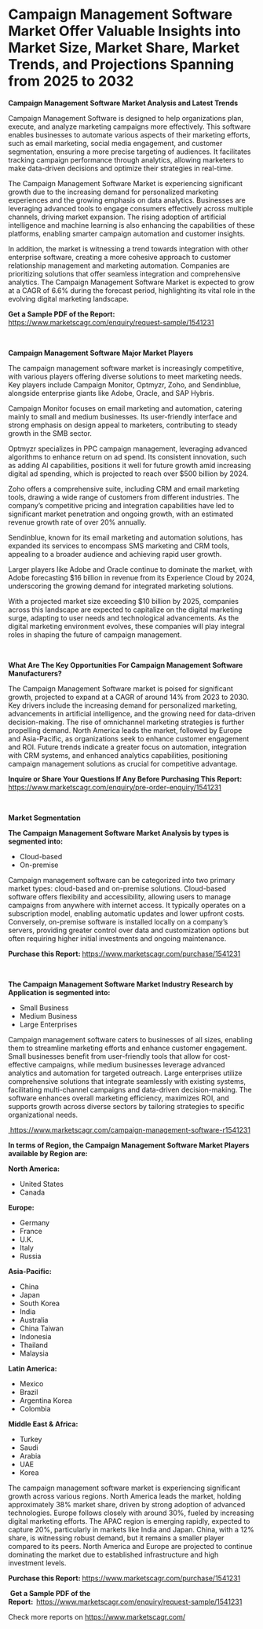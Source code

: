 <p><h1>Campaign Management Software Market Offer Valuable Insights into Market Size, Market Share, Market Trends, and Projections Spanning from 2025 to 2032</h1></p><p><strong>Campaign Management Software Market Analysis and Latest Trends</strong></p>
<p><p>Campaign Management Software is designed to help organizations plan, execute, and analyze marketing campaigns more effectively. This software enables businesses to automate various aspects of their marketing efforts, such as email marketing, social media engagement, and customer segmentation, ensuring a more precise targeting of audiences. It facilitates tracking campaign performance through analytics, allowing marketers to make data-driven decisions and optimize their strategies in real-time.</p><p>The Campaign Management Software Market is experiencing significant growth due to the increasing demand for personalized marketing experiences and the growing emphasis on data analytics. Businesses are leveraging advanced tools to engage consumers effectively across multiple channels, driving market expansion. The rising adoption of artificial intelligence and machine learning is also enhancing the capabilities of these platforms, enabling smarter campaign automation and customer insights.</p><p>In addition, the market is witnessing a trend towards integration with other enterprise software, creating a more cohesive approach to customer relationship management and marketing automation. Companies are prioritizing solutions that offer seamless integration and comprehensive analytics. The Campaign Management Software Market is expected to grow at a CAGR of 6.6% during the forecast period, highlighting its vital role in the evolving digital marketing landscape.</p></p>
<p><strong>Get a Sample PDF of the Report:&nbsp;</strong> <a href="https://www.marketscagr.com/enquiry/request-sample/1541231?utm_campaign=3199&utm_medium=2&utm_source=Github&utm_content=ia&utm_term=10032025&utm_id=campaign-management-software">https://www.marketscagr.com/enquiry/request-sample/1541231</a></p>
<p>&nbsp;</p>
<p><strong>Campaign Management Software Major Market Players</strong></p>
<p><p>The campaign management software market is increasingly competitive, with various players offering diverse solutions to meet marketing needs. Key players include Campaign Monitor, Optmyzr, Zoho, and Sendinblue, alongside enterprise giants like Adobe, Oracle, and SAP Hybris.</p><p>Campaign Monitor focuses on email marketing and automation, catering mainly to small and medium businesses. Its user-friendly interface and strong emphasis on design appeal to marketers, contributing to steady growth in the SMB sector. </p><p>Optmyzr specializes in PPC campaign management, leveraging advanced algorithms to enhance return on ad spend. Its consistent innovation, such as adding AI capabilities, positions it well for future growth amid increasing digital ad spending, which is projected to reach over $500 billion by 2024.</p><p>Zoho offers a comprehensive suite, including CRM and email marketing tools, drawing a wide range of customers from different industries. The company’s competitive pricing and integration capabilities have led to significant market penetration and ongoing growth, with an estimated revenue growth rate of over 20% annually.</p><p>Sendinblue, known for its email marketing and automation solutions, has expanded its services to encompass SMS marketing and CRM tools, appealing to a broader audience and achieving rapid user growth. </p><p>Larger players like Adobe and Oracle continue to dominate the market, with Adobe forecasting $16 billion in revenue from its Experience Cloud by 2024, underscoring the growing demand for integrated marketing solutions.</p><p>With a projected market size exceeding $10 billion by 2025, companies across this landscape are expected to capitalize on the digital marketing surge, adapting to user needs and technological advancements. As the digital marketing environment evolves, these companies will play integral roles in shaping the future of campaign management.</p></p>
<p>&nbsp;</p>
<p><strong>What Are The Key Opportunities For Campaign Management Software Manufacturers?</strong></p>
<p><p>The Campaign Management Software market is poised for significant growth, projected to expand at a CAGR of around 14% from 2023 to 2030. Key drivers include the increasing demand for personalized marketing, advancements in artificial intelligence, and the growing need for data-driven decision-making. The rise of omnichannel marketing strategies is further propelling demand. North America leads the market, followed by Europe and Asia-Pacific, as organizations seek to enhance customer engagement and ROI. Future trends indicate a greater focus on automation, integration with CRM systems, and enhanced analytics capabilities, positioning campaign management solutions as crucial for competitive advantage.</p></p>
<p><strong>Inquire or Share Your Questions If Any Before Purchasing This Report:</strong> <a href="https://www.marketscagr.com/enquiry/pre-order-enquiry/1541231?utm_campaign=3199&utm_medium=2&utm_source=Github&utm_content=ia&utm_term=10032025&utm_id=campaign-management-software">https://www.marketscagr.com/enquiry/pre-order-enquiry/1541231</a></p>
<p>&nbsp;</p>
<p><strong>Market Segmentation</strong></p>
<p><strong>The Campaign Management Software Market Analysis by types is segmented into:</strong></p>
<p><ul><li>Cloud-based</li><li>On-premise</li></ul></p>
<p><p>Campaign management software can be categorized into two primary market types: cloud-based and on-premise solutions. Cloud-based software offers flexibility and accessibility, allowing users to manage campaigns from anywhere with internet access. It typically operates on a subscription model, enabling automatic updates and lower upfront costs. Conversely, on-premise software is installed locally on a company’s servers, providing greater control over data and customization options but often requiring higher initial investments and ongoing maintenance.</p></p>
<p><strong>Purchase this Report:&nbsp;</strong><a href="https://www.marketscagr.com/purchase/1541231?utm_campaign=3199&utm_medium=2&utm_source=Github&utm_content=ia&utm_term=10032025&utm_id=campaign-management-software">https://www.marketscagr.com/purchase/1541231</a></p>
<p>&nbsp;</p>
<p><strong>The Campaign Management Software Market Industry Research by Application is segmented into:</strong></p>
<p><ul><li>Small Business</li><li>Medium Business</li><li>Large Enterprises</li></ul></p>
<p><p>Campaign management software caters to businesses of all sizes, enabling them to streamline marketing efforts and enhance customer engagement. Small businesses benefit from user-friendly tools that allow for cost-effective campaigns, while medium businesses leverage advanced analytics and automation for targeted outreach. Large enterprises utilize comprehensive solutions that integrate seamlessly with existing systems, facilitating multi-channel campaigns and data-driven decision-making. The software enhances overall marketing efficiency, maximizes ROI, and supports growth across diverse sectors by tailoring strategies to specific organizational needs.</p></p>
<p><a href="https://www.marketscagr.com/campaign-management-software-r1541231?utm_campaign=3199&utm_medium=2&utm_source=Github&utm_content=ia&utm_term=10032025&utm_id=campaign-management-software">&nbsp;https://www.marketscagr.com/campaign-management-software-r1541231</a></p>
<p><strong>In terms of Region, the Campaign Management Software Market Players available by Region are:</strong></p>
<p>
    <p> <strong> North America: </strong>
        <ul>
            <li>United States</li>
            <li>Canada</li>
        </ul>
        </p> 
    <p> <strong> Europe: </strong>
        <ul>
            <li>Germany</li>
            <li>France</li>
            <li>U.K.</li>
            <li>Italy</li>
            <li>Russia</li>
        </ul>
        </p> 
    <p> <strong> Asia-Pacific: </strong>
        <ul>
            <li>China</li>
            <li>Japan</li>
            <li>South Korea</li>
            <li>India</li>
            <li>Australia</li>
            <li>China Taiwan</li>
            <li>Indonesia</li>
            <li>Thailand</li>
            <li>Malaysia</li>
        </ul>
        </p> 
    <p> <strong> Latin America: </strong>
        <ul>
            <li>Mexico</li>
            <li>Brazil</li>
            <li>Argentina Korea</li>
            <li>Colombia</li>
        </ul>
        </p> 
    <p> <strong> Middle East & Africa: </strong>
        <ul>
            <li>Turkey</li>
            <li>Saudi</li>
            <li>Arabia</li>
            <li>UAE</li>
            <li>Korea</li>
        </ul>
    </p>
    </p>
<p><p>The campaign management software market is experiencing significant growth across various regions. North America leads the market, holding approximately 38% market share, driven by strong adoption of advanced technologies. Europe follows closely with around 30%, fueled by increasing digital marketing efforts. The APAC region is emerging rapidly, expected to capture 20%, particularly in markets like India and Japan. China, with a 12% share, is witnessing robust demand, but it remains a smaller player compared to its peers. North America and Europe are projected to continue dominating the market due to established infrastructure and high investment levels.</p></p>
<p><strong>Purchase this Report: </strong><a href="https://www.marketscagr.com/purchase/1541231?utm_campaign=3199&utm_medium=2&utm_source=Github&utm_content=ia&utm_term=10032025&utm_id=campaign-management-software">https://www.marketscagr.com/purchase/1541231</a></p>
<p>&nbsp;<strong>Get a Sample PDF of the Report:&nbsp;&nbsp;</strong><a href="https://www.marketscagr.com/enquiry/request-sample/1541231?utm_campaign=3199&utm_medium=2&utm_source=Github&utm_content=ia&utm_term=10032025&utm_id=campaign-management-software">https://www.marketscagr.com/enquiry/request-sample/1541231</a></p>
<p><strong></strong></p>
<p>Check more reports on <a href="https://www.marketscagr.com/?utm_campaign=3199&utm_medium=2&utm_source=Github&utm_content=ia&utm_term=10032025&utm_id=campaign-management-software">https://www.marketscagr.com/</a></p>